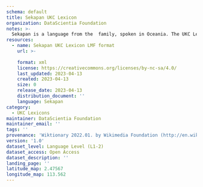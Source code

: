 ```yaml
---
schema: default
title: Sekapan UKC Lexicon
organization: DataScientia Foundation
notes: >-
  Sekapan is a language from the  family, spoken in Oceania. The UKC Lexicon of Sekapan is represented as a lexico-semantic network. It consists of words, word senses, synsets, as well as sense-level and synset-level relationships.
resources:
  - name: Sekapan UKC Lexicon LMF format
    url: >-
      
    format: xml
    license: https://creativecommons.org/licenses/by-nc-sa/4.0/
    last_updated: 2023-04-13
    created: 2023-04-13
    size: 0
    release_date: 2023-04-13
    distribution_document: ''
    language: Sekapan
category:
  - UKC Lexicons
maintainer: DataScientia Foundation
maintainer_email: ''
tags: ''
provenance: 'Wiktionary 2022.01. by Wikimedia Foundation (http://en.wiktionary.org); Princeton WordNet 2.1 by Princeton University (https://wordnet.princeton.edu)'
version: '1.0'
dataset_level: Language Level (L1-2)
dataset_access: Open Access
dataset_description: ''
landing_page: ''
latitude_map: 2.47567
longitude_map: 113.562
---
```


